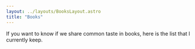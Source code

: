 ```yaml
---
layout: ../layouts/BooksLayout.astro
title: "Books"
---
```


If you want to know if we share common taste in books, here is the list that I currently keep.

<style type="text/css" media="screen">
    .gr_grid_container {
      /* customize grid container div here. eg: width: 500px; */
    }

    .gr_grid_book_container {
      /* customize book cover container div here */
      float: left;
      width: 98px;
      height: 160px;
      padding: 0px 0px;
      overflow: hidden;
    }
  </style>
  
  <script src="https://www.goodreads.com/review/grid_widget/54730330.In%20my%20library...?cover_size=medium&hide_link=true&hide_title=&num_books=200&order=d&shelf=read&sort=date_updated&widget_id=1681521825" type="text/javascript" charset="utf-8"></script>

